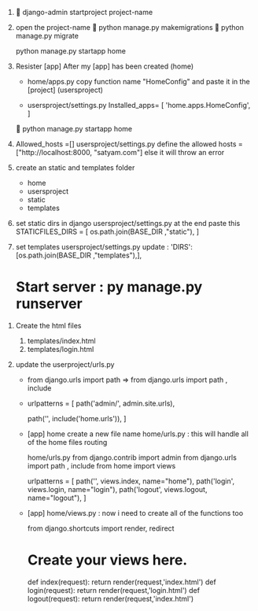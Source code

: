1.  🌿 django-admin startproject project-name

2. open the project-name 
    🌿  python manage.py makemigrations
    🌿  python manage.py migrate       


   <!-- Now we will create our apps in project -->
   python manage.py startapp home

3. Resister [app]
   After my [app] has been created (home)
    - home/apps.py 
    copy function name "HomeConfig"
    and 
    paste it in the [project] (usersproject)

    - usersproject/settings.py
        Installed_apps= [
            'home.apps.HomeConfig',
        ]

     🌿 python manage.py startapp home

4. Allowed_hosts =[]
   usersproject/settings.py
    define the allowed hosts = ["http://localhost:8000, "satyam.com"]
    else it will throw an error


5. create an static and templates folder
   - home
   - usersproject
   - static
   - templates

6. set static dirs in django
   usersproject/settings.py
     at the end paste this
     STATICFILES_DIRS = [
        os.path.join(BASE_DIR ,"static"),
    ]

7. set templates 
    usersproject/settings.py
    update :  'DIRS': [os.path.join(BASE_DIR ,"templates"),],


    <!-- 🌿🌿🌿 PROJECT SETUP COMPLETED 🌿🌿🌿 -->
    # Start server : py manage.py runserver 


<!-- Let's begin with the project -->
1. Create the html files
   1. templates/index.html
   2. templates/login.html



2. update the userproject/urls.py
    - from django.urls import path => from django.urls import path , include
    - urlpatterns = [
        path('admin/', admin.site.urls),
        <!-- Start adding the urls routes to the apps -->
        path('', include('home.urls')),
    ]

    - [app] home
      create a new file name home/urls.py : this will handle all of the home files routing

      home/urls.py
        from django.contrib import admin
        from django.urls import path , include
        from home import views

        urlpatterns = [
            path('', views.index, name="home"),
            path('login', views.login, name="login"),
            path('logout', views.logout, name="logout"),
        ]

    - [app] home/views.py  : now i need to create all of the functions too
  
        from django.shortcuts import render, redirect
        # Create your views here.
        def index(request):
            return render(request,'index.html')
        def login(request):
            return render(request,'login.html')
        def logout(request):
            return render(request,'index.html')









   
